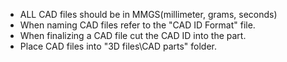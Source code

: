 - ALL CAD files should be in MMGS(millimeter, grams, seconds)
- When naming CAD files refer to the "CAD ID Format" file. 
- When finalizing a CAD file cut the CAD ID into the part.
- Place CAD files into "3D files\CAD parts" folder.